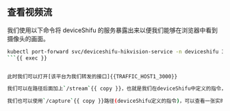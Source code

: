 ## 查看视频流

我们使用以下命令将 deviceShifu 的服务暴露出来以便我们能够在浏览器中看到摄像头的画面。

```bash
kubectl port-forward svc/deviceshifu-hikvision-service -n deviceshifu 3000:80 --address=0.0.0.0
```{{ exec }}


此时我们可以打开[该平台为我们转发的接口]{{TRAFFIC_HOST1_3000}}

我们可以在路径后面加上`/stream`{{ copy }}，也就是我们在deviceShifu中定义的指令，即可查看到视频流

我们也可以使用`/capture`{{ copy }}路径(deviceShifu定义的指令)，可以查看一张实时的照片